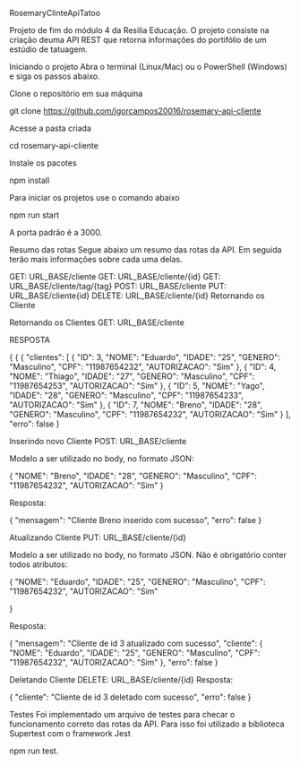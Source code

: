 RosemaryClinteApiTatoo

Projeto de fim do módulo 4 da Resilia Educação. O projeto consiste na criação deuma API REST que retorna informações do portifólio de um estúdio de tatuagem.


Iniciando o projeto
Abra o terminal (Linux/Mac) ou o PowerShell (Windows) e siga os passos abaixo.

Clone o repositório em sua máquina

git clone https://github.com/igorcampos20016/rosemary-api-cliente

Acesse a pasta criada

cd rosemary-api-cliente

Instale os pacotes

npm install

Para iniciar os projetos use o comando abaixo

npm run start

A porta padrão é a 3000.

Resumo das rotas
Segue abaixo um resumo das rotas da API. Em seguida terão mais informações sobre cada uma delas.

GET: URL_BASE/cliente
GET: URL_BASE/cliente/{id}
GET: URL_BASE/cliente/tag/{tag}
POST: URL_BASE/cliente
PUT: URL_BASE/cliente{id}
DELETE: URL_BASE/cliente/{id}
Retornando os Cliente

Retornando os Clientes
GET: URL_BASE/cliente

RESPOSTA

{
	{
	{
	"clientes": [
		{
			"ID": 3,
			"NOME": "Eduardo",
			"IDADE": "25",
			"GENERO": "Masculino",
			"CPF": "11987654232",
			"AUTORIZACAO": "Sim"
		},
		{
			"ID": 4,
			"NOME": "Thiago",
			"IDADE": "27",
			"GENERO": "Masculino",
			"CPF": "11987654253",
			"AUTORIZACAO": "Sim"
		},
		{
			"ID": 5,
			"NOME": "Yago",
			"IDADE": "28",
			"GENERO": "Masculino",
			"CPF": "11987654233",
			"AUTORIZACAO": "Sim"
		},
		{
			"ID": 7,
			"NOME": "Breno",
			"IDADE": "28",
			"GENERO": "Masculino",
			"CPF": "11987654232",
			"AUTORIZACAO": "Sim"
		}
	],
	"erro": false
}


Inserindo novo Cliente
POST: URL_BASE/cliente

Modelo a ser utilizado no body, no formato JSON:

{
	"NOME": "Breno",
	"IDADE": "28",
	"GENERO": "Masculino",
	"CPF": "11987654232",
	"AUTORIZACAO": "Sim"
}

Resposta:

{
    "mensagem": "Cliente Breno inserido com sucesso",
    "erro": false
}

Atualizando Cliente
PUT: URL_BASE/cliente/{id}

Modelo a ser utilizado no body, no formato JSON. Não é obrigatório conter todos atributos:

{
		"NOME": "Eduardo",
		"IDADE": "25",
		"GENERO": "Masculino",
		"CPF": "11987654232",
		"AUTORIZACAO": "Sim"
		
}


Resposta:

{
	"mensagem": "Cliente de id 3 atualizado com sucesso",
	"cliente": {
		"NOME": "Eduardo",
		"IDADE": "25",
		"GENERO": "Masculino",
		"CPF": "11987654232",
		"AUTORIZACAO": "Sim"
	},
	"erro": false
}

Deletando Cliente
DELETE: URL_BASE/cliente/{id} Resposta:

{
	"cliente": "Cliente de id 3 deletado com sucesso",
	"erro": false
}

Testes
Foi implementado um arquivo de testes para checar o funcionamento correto das rotas da API. Para isso foi utilizado a biblioteca Supertest com o framework Jest

npm run test.